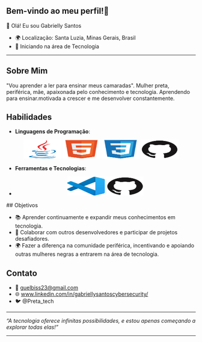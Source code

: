 ##  Bem-vindo ao meu perfil!👋


👋 Olá! Eu sou Gabrielly Santos

- 🌍 Localização: Santa Luzia, Minas Gerais, Brasil
- 🌟 Iniciando na área de Tecnologia

---
## Sobre Mim
"Vou aprender a ler para ensinar meus camaradas".
Mulher preta, periférica, mãe, apaixonada pelo conhecimento e tecnologia. Aprendendo para ensinar.motivada a crescer e me desenvolver constantemente. 

## Habilidades

- **Linguagens de Programação**: 

<p align="center">
<img src="https://raw.githubusercontent.com/devicons/devicon/master/icons/java/java-original.svg" alt="Java" width="100" height="50"/>
<img src="https://raw.githubusercontent.com/devicons/devicon/master/icons/html5/html5-original.svg" alt="HTML" width="100" height="50"/>
<img src="https://raw.githubusercontent.com/devicons/devicon/master/icons/css3/css3-original.svg" alt="CSS" width="100" height="50"/>
<img src="https://raw.githubusercontent.com/devicons/devicon/master/icons/github/github-original.svg" alt="GitHub" width="100" height="50"/>
</p>

- **Ferramentas e Tecnologias**:
- <p align="center">
  <img src="https://raw.githubusercontent.com/devicons/devicon/master/icons/vscode/vscode-original.svg" alt="Visual Studio Code" width="100" height="50"/>
  <img src="https://raw.githubusercontent.com/devicons/devicon/master/icons/github/github-original.svg" alt="GitHub" width="100" height="50"/>
</p>
## Objetivos

- 📚 Aprender continuamente e expandir meus conhecimentos em tecnologia.
- 💼 Colaborar com outros desenvolvedores e participar de projetos desafiadores.
- 🌍 Fazer a diferença na comunidade periférica, incentivando e apoiando outras mulheres negras a entrarem na área de tecnologia.

## Contato

- 📧 guelbiss23@gmail.com
- 🌐 www.linkedin.com/in/gabriellysantoscybersecurity/
- 🐦 @Preta_tech

---

_“A tecnologia oferece infinitas possibilidades, e estou apenas começando a explorar todas elas!”_

---



<!--
**Gabriellyfsant/Gabriellyfsant** is a ✨ _special_ ✨ repository because its `README.md` (this file) appears on your GitHub profile.


Here are some ideas to get you started:


- 🔭 I’m currently working on ...
- 🌱 I’m currently learning ...
- 👯 I’m looking to collaborate on ...
- 🤔 I’m looking for help with ...
- 💬 Ask me about ...
- 📫 How to reach me: ...
- 😄 Pronouns: ...
- ⚡ Fun fact: ...
-->
